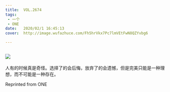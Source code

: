 ```yaml
---
title:	VOL.2674
tags:
 - 一个
 - ONE
date:	2020/02/1 16:45:13
cover:	http://image.wufazhuce.com/Fh5hrVkx7Pc7lmVEtFwN8QZYvbg6

---
```

![](http://image.wufazhuce.com/Fh5hrVkx7Pc7lmVEtFwN8QZYvbg6)
---

人有的时候真是奇怪。选择了的会后悔，放弃了的会遗憾，但是完美只能是一种理想，而不可能是一种存在。
 
Reprinted from ONE
